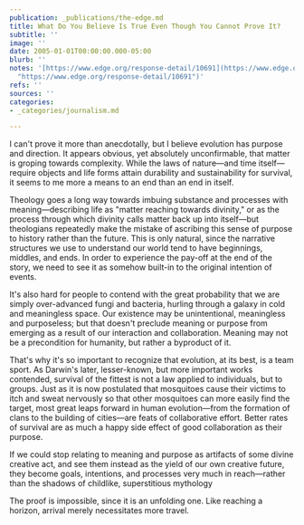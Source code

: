 ```yaml
---
publication: _publications/the-edge.md
title: What Do You Believe Is True Even Though You Cannot Prove It?
subtitle: ''
image: ''
date: 2005-01-01T00:00:00.000-05:00
blurb: ''
notes: '[https://www.edge.org/response-detail/10691](https://www.edge.org/response-detail/10691
  "https://www.edge.org/response-detail/10691")'
refs: ''
sources: ''
categories:
- _categories/journalism.md

---
```

I can't prove it more than anecdotally, but I believe evolution has purpose and direction. It appears obvious, yet absolutely unconfirmable, that matter is groping towards complexity. While the laws of nature—and time itself—require objects and life forms attain durability and sustainability for survival, it seems to me more a means to an end than an end in itself.

Theology goes a long way towards imbuing substance and processes with meaning—describing life as "matter reaching towards divinity," or as the process through which divinity calls matter back up into itself—but theologians repeatedly make the mistake of ascribing this sense of purpose to history rather than the future. This is only natural, since the narrative structures we use to understand our world tend to have beginnings, middles, and ends. In order to experience the pay-off at the end of the story, we need to see it as somehow built-in to the original intention of events.

It's also hard for people to contend with the great probability that we are simply over-advanced fungi and bacteria, hurling through a galaxy in cold and meaningless space. Our existence may be unintentional, meaningless and purposeless; but that doesn't preclude meaning or purpose from emerging as a result of our interaction and collaboration. Meaning may not be a precondition for humanity, but rather a byproduct of it.

That's why it's so important to recognize that evolution, at its best, is a team sport. As Darwin's later, lesser-known, but more important works contended, survival of the fittest is not a law applied to individuals, but to groups. Just as it is now postulated that mosquitoes cause their victims to itch and sweat nervously so that other mosquitoes can more easily find the target, most great leaps forward in human evolution—from the formation of clans to the building of cities—are feats of collaborative effort. Better rates of survival are as much a happy side effect of good collaboration as their purpose.

If we could stop relating to meaning and purpose as artifacts of some divine creative act, and see them instead as the yield of our own creative future, they become goals, intentions, and processes very much in reach—rather than the shadows of childlike, superstitious mythology

The proof is impossible, since it is an unfolding one. Like reaching a horizon, arrival merely necessitates more travel.
